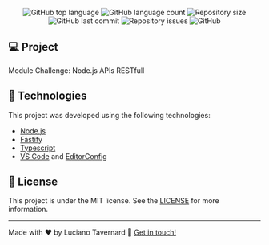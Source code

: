 <p align="center">
  <img alt="GitHub top language" src="https://img.shields.io/github/languages/top/lucianotavernard/ignite-node-daily-diet.svg">

  <img alt="GitHub language count" src="https://img.shields.io/github/languages/count/lucianotavernard/ignite-node-daily-diet.svg">

  <img alt="Repository size" src="https://img.shields.io/github/repo-size/lucianotavernard/ignite-node-daily-diet.svg">

  <img alt="GitHub last commit" src="https://img.shields.io/github/last-commit/lucianotavernard/ignite-node-daily-diet.svg">

  <img alt="Repository issues" src="https://img.shields.io/github/issues/lucianotavernard/ignite-node-daily-diet.svg">

  <img alt="GitHub" src="https://img.shields.io/github/license/lucianotavernard/ignite-node-daily-diet.svg">
</p>

## :computer: Project

Module Challenge: Node.js APIs RESTfull

## :rocket: Technologies

This project was developed using the following technologies:

- [Node.js](https://nodejs.org/en)
- [Fastify](https://www.fastify.io)
- [Typescript](https://www.typescriptlang.org/)
- [VS Code][vscode] and [EditorConfig][vceditconfig]

## :memo: License

This project is under the MIT license. See the [LICENSE](https://github.com/lucianotavernard/ignite-node-daily-diet/blob/master/LICENSE) for more information.

---

Made with ♥ by Luciano Tavernard :wave: [Get in touch!](https://www.linkedin.com/in/luciano-tavernard/)

[vscode]: https://code.visualstudio.com/
[vceditconfig]: https://marketplace.visualstudio.com/items?itemName=EditorConfig.EditorConfig
